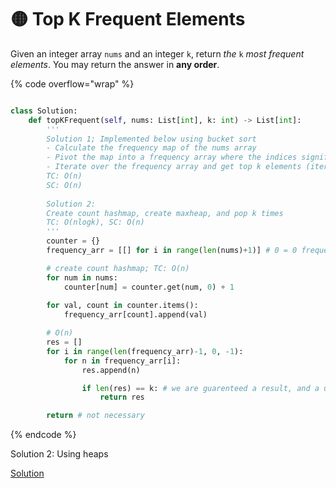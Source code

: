 # 🟡 Top K Frequent Elements

Given an integer array `nums` and an integer `k`, return _the_ `k` _most frequent elements_. You may return the answer in **any order**.

{% code overflow="wrap" %}
```python

class Solution:
    def topKFrequent(self, nums: List[int], k: int) -> List[int]:
        '''
        Solution 1; Implemented below using bucket sort
        - Calculate the frequency map of the nums array
        - Pivot the map into a frequency array where the indices signify the frequency
        - Iterate over the frequency array and get top k elements (iterate over subarrays)
        TC: O(n)
        SC: O(n)
        
        Solution 2:
        Create count hashmap, create maxheap, and pop k times
        TC: O(nlogk), SC: O(n)
        '''
        counter = {}
        frequency_arr = [[] for i in range(len(nums)+1)] # 0 = 0 frequency; max frequency possiblem is len(nums)

        # create count hashmap; TC: O(n)
        for num in nums:
            counter[num] = counter.get(num, 0) + 1
        
        for val, count in counter.items():
            frequency_arr[count].append(val)

        # O(n)
        res = []
        for i in range(len(frequency_arr)-1, 0, -1):
            for n in frequency_arr[i]:
                res.append(n)

                if len(res) == k: # we are guarenteed a result, and a unique one as well. That means if unique numbers a and b have same counts, and are expected to be in the answer, k will include both of them
                    return res

        return # not necessary
```
{% endcode %}

Solution 2: Using heaps

[Solution](../heap-priority-queue/top-k-frequent-elements.md)
